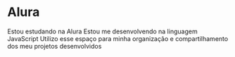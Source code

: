 # Alura
Estou estudando na Alura
Estou me desenvolvendo na linguagem JavaScript
Utilizo esse espaço para minha organização e compartilhamento dos meu projetos desenvolvidos
